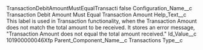 <?xml version="1.0" encoding="UTF-8"?>
<CustomMetadata xmlns="http://soap.sforce.com/2006/04/metadata" xmlns:xsi="http://www.w3.org/2001/XMLSchema-instance" xmlns:xsd="http://www.w3.org/2001/XMLSchema">
    <label>TransactionDebitAmountMustEqualTransacti</label>
    <protected>false</protected>
    <values>
        <field>Configuration_Name__c</field>
        <value xsi:type="xsd:string">Transaction Debit Amount Must Equal Transaction Amount</value>
    </values>
    <values>
        <field>Help_Text__c</field>
        <value xsi:type="xsd:string">This label is used in Transaction functionality, when the Transaction Amount does not match the total amount to be received. It stores an error message, &quot;Transaction Amount does not equal the total amount received.&quot;</value>
    </values>
    <values>
        <field>Id_Value__c</field>
        <value xsi:type="xsd:string">101900000046Xfp</value>
    </values>
    <values>
        <field>Parent_Component_Name__c</field>
        <value xsi:type="xsd:string">Transactions</value>
    </values>
    <values>
        <field>Type__c</field>
        <value xsi:nil="true"/>
    </values>
</CustomMetadata>
